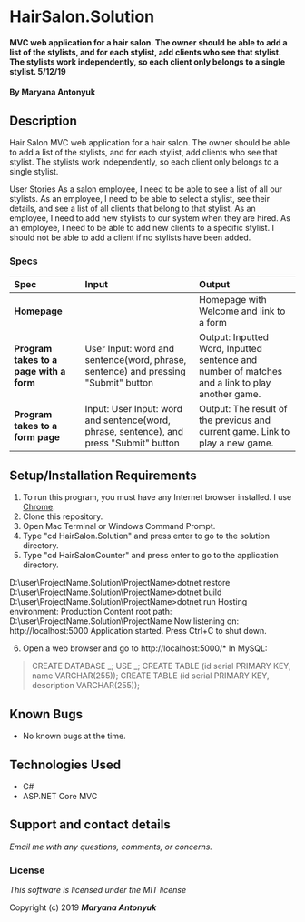# HairSalon.Solution


#### MVC web application for a hair salon. The owner should be able to add a list of the stylists, and for each stylist, add clients who see that stylist. The stylists work independently, so each client only belongs to a single stylist. 5/12/19

#### By **Maryana Antonyuk**

## Description
Hair Salon
 MVC web application for a hair salon. The owner should be able to add a list of the stylists, and for each stylist, add clients who see that stylist. The stylists work independently, so each client only belongs to a single stylist.

User Stories
As a salon employee, I need to be able to see a list of all our stylists.
As an employee, I need to be able to select a stylist, see their details, and see a list of all clients that belong to that stylist.
As an employee, I need to add new stylists to our system when they are hired.
As an employee, I need to be able to add new clients to a specific stylist. I should not be able to add a client if no stylists have been added.


### Specs
| Spec | Input | Output |
| :-------------     | :------------- | :------------- |
| **Homepage** |  | Homepage with Welcome and link to a form|
| **Program takes to a page with a form** | User Input: word and sentence(word, phrase, sentence) and pressing "Submit" button  | Output: Inputted Word, Inputted sentence and number of matches and a link to play another game.
| **Program takes to a form page**| Input: User Input: word and sentence(word, phrase, sentence), and press "Submit" button   | Output: The result of the previous and current game. Link to play a new game. |


## Setup/Installation Requirements

1. To run this program, you must have any Internet browser installed. I use [Chrome](https://www.google.com/chrome/?brand=CHBD&gclid=Cj0KCQjwtMvlBRDmARIsAEoQ8zTDauh_W6y-Cpg5m7HlexhAgOV4olX-i6Lvp3uFLKp6umCRq_5j3D0aAviGEALw_wcB&gclsrc=aw.ds).
2. Clone this repository.
3. Open Mac Terminal or Windows Command Prompt.
4. Type "cd HairSalon.Solution" and press enter to go to the solution directory.
5. Type "cd HairSalonCounter" and press enter to go to the application directory.

  D:\user\ProjectName.Solution\ProjectName>dotnet restore
  D:\user\ProjectName.Solution\ProjectName>dotnet build
  D:\user\ProjectName.Solution\ProjectName>dotnet run
  Hosting environment: Production
  Content root path: D:\user\ProjectName.Solution\ProjectName
  Now listening on: http://localhost:5000
  Application started. Press Ctrl+C to shut down.

6. Open a web browser and go to http://localhost:5000/*
In MySQL:

> CREATE DATABASE _;
> USE _;
> CREATE TABLE  (id serial PRIMARY KEY, name VARCHAR(255));
> CREATE TABLE  (id serial PRIMARY KEY, description VARCHAR(255));

## Known Bugs
* No known bugs at the time.

## Technologies Used
* C#
* ASP.NET Core MVC


## Support and contact details

_Email me with any questions, comments, or concerns._

### License

*This software is licensed under the MIT license*

Copyright (c) 2019 **_Maryana Antonyuk_**
